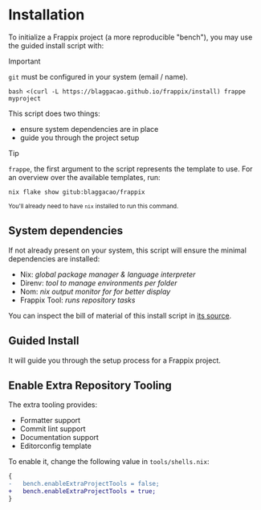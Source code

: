 # Installation

To initialize a Frappix project (a more reproducible "bench"), you may use the guided install script with:

> [!IMPORTANT]
>
> `git` must be configured in your system (email / name).

```console
bash <(curl -L https://blaggacao.github.io/frappix/install) frappe myproject
```

This script does two things:

- ensure system dependencies are in place
- guide you through the project setup

> [!TIP]
>
> `frappe`, the first argument to the script represents the template to use.
> For an overview over the available templates, run:
>
> ```shell
> nix flake show gitub:blaggacao/frappix
> ```
>
> <sub>You'll already need to have <code>nix</code> installed to run this command.</sub>

## System dependencies

If not already present on your system, this script will ensure the minimal dependencies are installed:

- Nix: _global package manager & language interpreter_
- Direnv: _tool to manage environments per folder_
- Nom: _nix output monitor for for better display_
- Frappix Tool: _runs repository tasks_

You can inspect the bill of material of this install script in [its source](https://github.com/paisano-nix/onboarding/blob/main/install).

## Guided Install

It will guide you through the setup process for a Frappix project.

## Enable Extra Repository Tooling

The extra tooling provides:

- Formatter support
- Commit lint support
- Documentation support
- Editorconfig template

To enable it, change the following value in `tools/shells.nix`:

```diff
{
-   bench.enableExtraProjectTools = false;
+   bench.enableExtraProjectTools = true;
}
```
